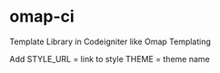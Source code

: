 omap-ci
=======

Template Library in Codeigniter like Omap Templating

Add 
	STYLE_URL = link to style
	THEME = theme name